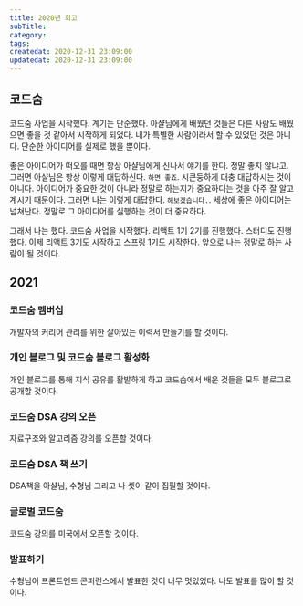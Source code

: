 ```yaml
---
title: 2020년 회고
subTitle:
category:
tags:
createdat: 2020-12-31 23:09:00
updatedat: 2020-12-31 23:09:00
---
```


## 코드숨

코드숨 사업을 시작했다. 계기는 단순했다. 아샬님에게 배웠던 것들은 다른 사람도 배웠으면 좋을 것 같아서 시작하게 되었다. 내가 특별한 사람이라서 할 수 있었던 것은 아니다. 단순한 아이디어를 실제로 했을 뿐이다.  

좋은 아이디어가 떠오를 때면 항상 아샬님에게 신나서 얘기를 한다. 정말 좋지 않냐고. 그러면 아샬님은 항상 이렇게 대답하신다. `하면 좋죠`. 시큰둥하게 대충 대답하시는 것이 아니다. 아이디어가 중요한 것이 아니라 정말로 하는지가 중요하다는 것을 아주 잘 알고 계시기 때문이다. 그러면 나는 이렇게 대답한다. `해보겠습니다.`. 세상에 좋은 아이디어는 넘쳐난다. 정말로 그 아이디어를 실행하는 것이 더 중요하다.  

그래서 나는 했다. 코드숨 사업을 시작했다. 리액트 1기 2기를 진행했다. 스터디도 진행했다. 이제 리액트 3기도 시작하고 스프링 1기도 시작한다. 앞으로 나는 정말로 하는 사람이 될 것이다.

## 2021

### 코드숨 멤버십

개발자의 커리어 관리를 위한 살아있는 이력서 만들기를 할 것이다.

### 개인 블로그 및 코드숨 블로그 활성화

개인 블로그를 통해 지식 공유를 활발하게 하고 코드숨에서 배운 것들을 모두 블로그로 공개할 것이다.

### 코드숨 DSA 강의 오픈

자료구조와 알고리즘 강의를 오픈할 것이다.

### 코드숨 DSA 책 쓰기

DSA책을 아샬님, 수형님 그리고 나 셋이 같이 집필할 것이다.

### 글로벌 코드숨

코드숨 강의를 미국에서 오픈할 것이다.

### 발표하기

수형님이 프론트엔드 콘퍼런스에서 발표한 것이 너무 멋있었다. 나도 발표를 많이 할 것이다.
